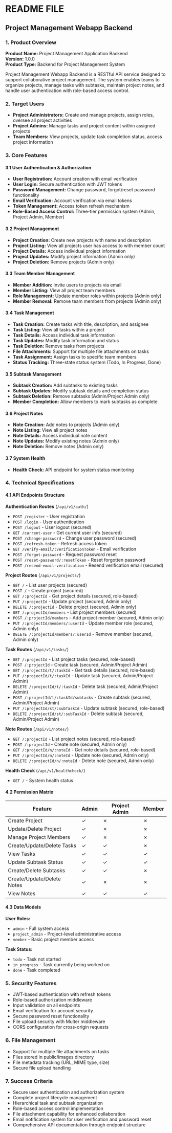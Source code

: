 # README FILE

## Project Management Webapp Backend

### 1. Product Overview

**Product Name:** Project Management Application Backend  
**Version:** 1.0.0  
**Product Type:** Backend for Project Management System

Project Management Webapp Backend is a RESTful API service designed to support collaborative project management. The system enables teams to organize projects, manage tasks with subtasks, maintain project notes, and handle user authentication with role-based access control.

### 2. Target Users

- **Project Administrators:** Create and manage projects, assign roles, oversee all project activities
- **Project Admins:** Manage tasks and project content within assigned projects
- **Team Members:** View projects, update task completion status, access project information

### 3. Core Features

#### 3.1 User Authentication & Authorization

- **User Registration:** Account creation with email verification
- **User Login:** Secure authentication with JWT tokens
- **Password Management:** Change password, forgot/reset password functionality
- **Email Verification:** Account verification via email tokens
- **Token Management:** Access token refresh mechanism
- **Role-Based Access Control:** Three-tier permission system (Admin, Project Admin, Member)

#### 3.2 Project Management

- **Project Creation:** Create new projects with name and description
- **Project Listing:** View all projects user has access to with member count
- **Project Details:** Access individual project information
- **Project Updates:** Modify project information (Admin only)
- **Project Deletion:** Remove projects (Admin only)

#### 3.3 Team Member Management

- **Member Addition:** Invite users to projects via email
- **Member Listing:** View all project team members
- **Role Management:** Update member roles within projects (Admin only)
- **Member Removal:** Remove team members from projects (Admin only)

#### 3.4 Task Management

- **Task Creation:** Create tasks with title, description, and assignee
- **Task Listing:** View all tasks within a project
- **Task Details:** Access individual task information
- **Task Updates:** Modify task information and status
- **Task Deletion:** Remove tasks from projects
- **File Attachments:** Support for multiple file attachments on tasks
- **Task Assignment:** Assign tasks to specific team members
- **Status Tracking:** Three-state status system (Todo, In Progress, Done)

#### 3.5 Subtask Management

- **Subtask Creation:** Add subtasks to existing tasks
- **Subtask Updates:** Modify subtask details and completion status
- **Subtask Deletion:** Remove subtasks (Admin/Project Admin only)
- **Member Completion:** Allow members to mark subtasks as complete

#### 3.6 Project Notes

- **Note Creation:** Add notes to projects (Admin only)
- **Note Listing:** View all project notes
- **Note Details:** Access individual note content
- **Note Updates:** Modify existing notes (Admin only)
- **Note Deletion:** Remove notes (Admin only)

#### 3.7 System Health

- **Health Check:** API endpoint for system status monitoring

### 4. Technical Specifications

#### 4.1 API Endpoints Structure

**Authentication Routes** (`/api/v1/auth/`)

- `POST /register` - User registration
- `POST /login` - User authentication
- `POST /logout` - User logout (secured)
- `GET /current-user` - Get current user info (secured)
- `POST /change-password` - Change user password (secured)
- `POST /refresh-token` - Refresh access token
- `GET /verify-email/:verificationToken` - Email verification
- `POST /forgot-password` - Request password reset
- `POST /reset-password/:resetToken` - Reset forgotten password
- `POST /resend-email-verification` - Resend verification email (secured)

**Project Routes** (`/api/v1/projects/`)

- `GET /` - List user projects (secured)
- `POST /` - Create project (secured)
- `GET /:projectId` - Get project details (secured, role-based)
- `PUT /:projectId` - Update project (secured, Admin only)
- `DELETE /:projectId` - Delete project (secured, Admin only)
- `GET /:projectId/members` - List project members (secured)
- `POST /:projectId/members` - Add project member (secured, Admin only)
- `PUT /:projectId/members/:userId` - Update member role (secured, Admin only)
- `DELETE /:projectId/members/:userId` - Remove member (secured, Admin only)

**Task Routes** (`/api/v1/tasks/`)

- `GET /:projectId` - List project tasks (secured, role-based)
- `POST /:projectId` - Create task (secured, Admin/Project Admin)
- `GET /:projectId/t/:taskId` - Get task details (secured, role-based)
- `PUT /:projectId/t/:taskId` - Update task (secured, Admin/Project Admin)
- `DELETE /:projectId/t/:taskId` - Delete task (secured, Admin/Project Admin)
- `POST /:projectId/t/:taskId/subtasks` - Create subtask (secured, Admin/Project Admin)
- `PUT /:projectId/st/:subTaskId` - Update subtask (secured, role-based)
- `DELETE /:projectId/st/:subTaskId` - Delete subtask (secured, Admin/Project Admin)

**Note Routes** (`/api/v1/notes/`)

- `GET /:projectId` - List project notes (secured, role-based)
- `POST /:projectId` - Create note (secured, Admin only)
- `GET /:projectId/n/:noteId` - Get note details (secured, role-based)
- `PUT /:projectId/n/:noteId` - Update note (secured, Admin only)
- `DELETE /:projectId/n/:noteId` - Delete note (secured, Admin only)

**Health Check** (`/api/v1/healthcheck/`)

- `GET /` - System health status

#### 4.2 Permission Matrix

| Feature                    | Admin | Project Admin | Member |
| -------------------------- | ----- | ------------- | ------ |
| Create Project             | ✓     | ✗             | ✗      |
| Update/Delete Project      | ✓     | ✗             | ✗      |
| Manage Project Members     | ✓     | ✗             | ✗      |
| Create/Update/Delete Tasks | ✓     | ✓             | ✗      |
| View Tasks                 | ✓     | ✓             | ✓      |
| Update Subtask Status      | ✓     | ✓             | ✓      |
| Create/Delete Subtasks     | ✓     | ✓             | ✗      |
| Create/Update/Delete Notes | ✓     | ✗             | ✗      |
| View Notes                 | ✓     | ✓             | ✓      |

#### 4.3 Data Models

**User Roles:**

- `admin` - Full system access
- `project_admin` - Project-level administrative access
- `member` - Basic project member access

**Task Status:**

- `todo` - Task not started
- `in_progress` - Task currently being worked on
- `done` - Task completed

### 5. Security Features

- JWT-based authentication with refresh tokens
- Role-based authorization middleware
- Input validation on all endpoints
- Email verification for account security
- Secure password reset functionality
- File upload security with Multer middleware
- CORS configuration for cross-origin requests

### 6. File Management

- Support for multiple file attachments on tasks
- Files stored in public/images directory
- File metadata tracking (URL, MIME type, size)
- Secure file upload handling

### 7. Success Criteria

- Secure user authentication and authorization system
- Complete project lifecycle management
- Hierarchical task and subtask organization
- Role-based access control implementation
- File attachment capability for enhanced collaboration
- Email notification system for user verification and password reset
- Comprehensive API documentation through endpoint structure
